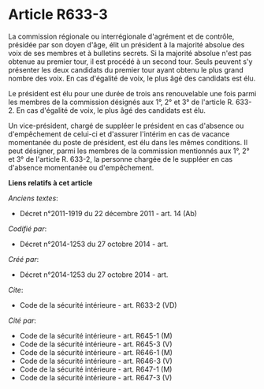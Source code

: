 # Article R633-3

La commission régionale ou interrégionale d'agrément et de contrôle, présidée par son doyen d'âge, élit un président à la
majorité absolue des voix de ses membres et à bulletins secrets. Si la majorité absolue n'est pas obtenue au premier tour, il
est procédé à un second tour. Seuls peuvent s'y présenter les deux candidats du premier tour ayant obtenu le plus grand
nombre des voix. En cas d'égalité de voix, le plus âgé des candidats est élu. 

Le président est élu pour une durée de trois ans renouvelable une fois parmi les membres de la commission désignés aux 1°, 2°
et 3° de l'article R. 633-2. En cas d'égalité de voix, le plus âgé des candidats est élu. 

Un vice-président, chargé de suppléer le président en cas d'absence ou d'empêchement de celui-ci et d'assurer l'intérim en
cas de vacance momentanée du poste de président, est élu dans les mêmes conditions. Il peut désigner, parmi les membres de la
commission mentionnés aux 1°, 2° et 3° de l'article R. 633-2, la personne chargée de le suppléer en cas d'absence momentanée
ou d'empêchement.

**Liens relatifs à cet article**

_Anciens textes_:

  - Décret n°2011-1919 du 22 décembre 2011 - art. 14 (Ab)

_Codifié par_:

  - Décret n°2014-1253 du 27 octobre 2014 - art.

_Créé par_:

  - Décret n°2014-1253 du 27 octobre 2014 - art.

_Cite_:

  - Code de la sécurité intérieure - art. R633-2 (VD)

_Cité par_:

  - Code de la sécurité intérieure - art. R645-1 (M)
  - Code de la sécurité intérieure - art. R645-3 (V)
  - Code de la sécurité intérieure - art. R646-1 (M)
  - Code de la sécurité intérieure - art. R646-3 (V)
  - Code de la sécurité intérieure - art. R647-1 (M)
  - Code de la sécurité intérieure - art. R647-3 (V)
